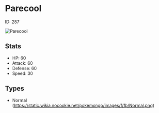 # Parecool


ID: 287

![](https://raw.githubusercontent.com/PokeAPI/sprites/master/sprites/pokemon/other/official-artwork/287.png "Parecool")

## Stats


 - HP: 60
 - Attack: 60
 - Defense: 60
 - Speed: 30

## Types


 - Normal (https://static.wikia.nocookie.net/pokemongo/images/f/fb/Normal.png)
